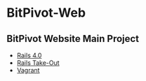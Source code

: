 # BitPivot-Web
## BitPivot Website Main Project

* [Rails 4.0](https://github.com/rails/rails)
* [Rails Take-Out](https://github.com/MatthewMcMillion/Rails-Take-Out)
* [Vagrant](https://github.com/mitchellh/vagrant)